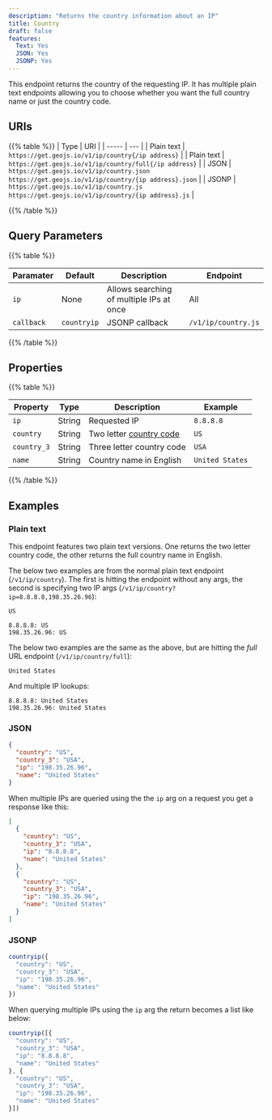 ```yaml
---
description: "Returns the country information about an IP"
title: Country
draft: false
features:
  Text: Yes
  JSON: Yes
  JSONP: Yes
---
```


This endpoint returns the country of the requesting IP. It has multiple plain text endpoints allowing you to choose whether you want the full country name or just the country code.

## URIs

{{% table %}}
| Type  | URI |
| ----- | --- |
| Plain text  | `https://get.geojs.io/v1/ip/country{/ip address}` |
| Plain text  | `https://get.geojs.io/v1/ip/country/full{/ip address}` |
| JSON  | `https://get.geojs.io/v1/ip/country.json` <br> `https://get.geojs.io/v1/ip/country/{ip address}.json` |
| JSONP | `https://get.geojs.io/v1/ip/country.js` <br> `https://get.geojs.io/v1/ip/country/{ip address}.js` |

{{% /table %}}

## Query Parameters

{{% table %}}

| Paramater  | Default | Description                              | Endpoint            |
| ---------- | ------- | ---------------------------------------- | ------------------- |
| `ip`       | None    | Allows searching of multiple IPs at once | All                 |
| `callback` | `countryip` | JSONP callback                           | `/v1/ip/country.js` |

{{% /table %}}

## Properties

{{% table %}}

| Property    | Type    | Description               | Example         |
| ------------| ------- | ------------------------- | --------------- |
| `ip`        | String  | Requested IP              | `8.8.8.8`       |
| `country`   | String  | Two letter [country code](https://dev.maxmind.com/geoip/legacy/codes/iso3166/) | `US`            |
| `country_3` | String  | Three letter country code | `USA`           |
| `name`      | String  | Country name in English   | `United States` |

{{% /table %}}


## Examples

### Plain text

This endpoint features two plain text versions. One returns the two letter country code, the other returns the full country name in English.

The below two examples are from the normal plain text endpoint (`/v1/ip/country`). The first is hitting the endpoint without any args, the second is specifying two IP args (`/v1/ip/country?ip=8.8.8.8,198.35.26.96`):

```text
US
```

```text
8.8.8.8: US
198.35.26.96: US
```

The below two examples are the same as the above, but are hitting the _full_ URL endpoint (`/v1/ip/country/full`):

```text
United States
```

And multiple IP lookups:

```text
8.8.8.8: United States
198.35.26.96: United States
```

### JSON

```json
{
  "country": "US",
  "country_3": "USA",
  "ip": "198.35.26.96",
  "name": "United States"
}
```

When multiple IPs are queried using the the `ip` arg on a request you get a response like this:

```json
[
  {
    "country": "US",
    "country_3": "USA",
    "ip": "8.8.8.8",
    "name": "United States"
  },
  {
    "country": "US",
    "country_3": "USA",
    "ip": "198.35.26.96",
    "name": "United States"
  }
]
```

### JSONP

```javascript
countryip({
  "country": "US",
  "country_3": "USA",
  "ip": "198.35.26.96",
  "name": "United States"
})
```

When querying multiple IPs using the `ip` arg the return becomes a list like below:

```javascript
countryip([{
  "country": "US",
  "country_3": "USA",
  "ip": "8.8.8.8",
  "name": "United States"
}, {
  "country": "US",
  "country_3": "USA",
  "ip": "198.35.26.96",
  "name": "United States"
}])
```
